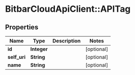 # BitbarCloudApiClient::APITag

## Properties
Name | Type | Description | Notes
------------ | ------------- | ------------- | -------------
**id** | **Integer** |  | [optional] 
**self_uri** | **String** |  | [optional] 
**name** | **String** |  | [optional] 

